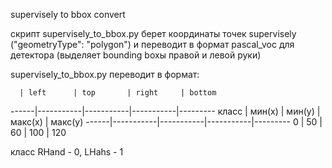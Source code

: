 supervisely to bbox convert

скрипт supervisely_to_bbox.py  берет координаты точек supervisely ("geometryType": "polygon") и переводит в формат pascal_voc для детектора (выделяет bounding boxы правой и левой руки)

supervisely_to_bbox.py переводит в формат:

      | left      | top       | right     | bottom
------|-----------|-----------|-----------|---------
класс | мин(х)    | мин(у)    | макс(х)   | макс(у)
------|-----------|-----------|-----------|---------
0     | 50        | 60        | 100       | 120

класс RHand - 0, LHahs - 1
